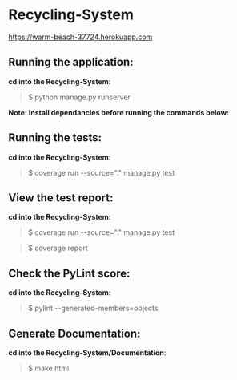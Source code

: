 # Recycling-System
https://warm-beach-37724.herokuapp.com

## Running the application:
**cd into the Recycling-System**:
> $ python manage.py runserver

**Note: Install dependancies before running the commands below:**

## Running the tests:
**cd into the Recycling-System**: 
> $ coverage run --source="." manage.py test

## View the test report:
**cd into the Recycling-System**:
> $ coverage run --source="." manage.py test

> $ coverage report

## Check the PyLint score:
**cd into the Recycling-System**:
> $ pylint --generated-members=objects <appname> <appname> <appname>

## Generate Documentation:
**cd into the Recycling-System/Documentation**:
> $ make html


